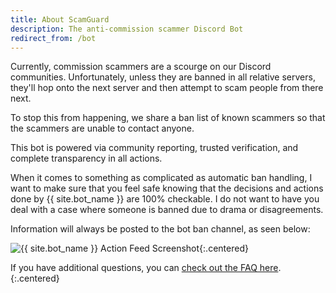 ```yaml
---
title: About ScamGuard
description: The anti-commission scammer Discord Bot
redirect_from: /bot
---
```


Currently, commission scammers are a scourge on our Discord communities. Unfortunately, unless they are banned in all relative servers, they'll hop onto the next server and then attempt to scam people from there next.

To stop this from happening, we share a ban list of known scammers so that the scammers are unable to contact anyone.

This bot is powered via community reporting, trusted verification, and complete transparency in all actions. 

When it comes to something as complicated as automatic ban handling, I want to make sure that you feel safe knowing that the decisions and actions done by {{ site.bot_name }} are 100% checkable. I do not want to have you deal with a case where someone is banned due to drama or disagreements.

Information will always be posted to the bot ban channel, as seen below:

![{{ site.bot_name }} Action Feed Screenshot](/assets/botbanchannel.png){:.centered}

<span>If you have additional questions, you can [check out the FAQ here](/faq).</span>{:.centered}
